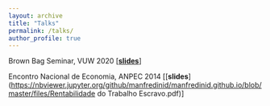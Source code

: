 ```yaml
---
layout: archive
title: "Talks"
permalink: /talks/
author_profile: true
---
```


Brown Bag Seminar, VUW 2020 [[**slides**](https://nbviewer.jupyter.org/github/manfredinid/manfredinid.github.io/blob/master/files/BrownBag_manfredini.pdf)]

Encontro Nacional de Economia, ANPEC 2014 [[**slides**](https://nbviewer.jupyter.org/github/manfredinid/manfredinid.github.io/blob/master/files/Rentabilidade do Trabalho Escravo.pdf)]

